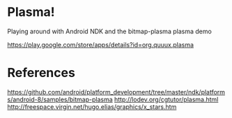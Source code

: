 Plasma!
=======

Playing around with Android NDK and the bitmap-plasma plasma demo

https://play.google.com/store/apps/details?id=org.quuux.plasma

References
==========

https://github.com/android/platform_development/tree/master/ndk/platforms/android-8/samples/bitmap-plasma
http://lodev.org/cgtutor/plasma.html
http://freespace.virgin.net/hugo.elias/graphics/x_stars.htm